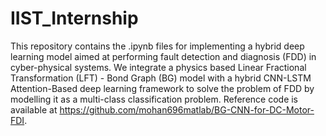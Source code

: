 # IIST_Internship
This repository contains the .ipynb files for implementing a hybrid deep learning model aimed at performing fault detection and diagnosis (FDD) in cyber-physical systems. We integrate a physics based Linear Fractional Transformation (LFT) - Bond Graph (BG) model with a hybrid CNN-LSTM Attention-Based deep learning framework to solve the problem of FDD by modelling it as a multi-class classification problem. Reference code is available at https://github.com/mohan696matlab/BG-CNN-for-DC-Motor-FDI.
